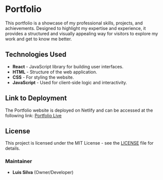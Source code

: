 # Portfolio

This portfolio is a showcase of my professional skills, projects, and achievements. Designed to highlight my expertise and experience, it provides a structured and visually appealing way for visitors to explore my work and get to know me better.

## Technologies Used

- **React** - JavaScript library for building user interfaces.
- **HTML** - Structure of the web application.
- **CSS** - For styling the website.
- **JavaScript** - Used for client-side logic and interactivity.

## Link to Deployment

The Portfolio website is deployed on Netlify and can be accessed at the following link:
[Portfolio Live](https://www.luisilva.tech)

## License

This project is licensed under the MIT License - see the [LICENSE](./LICENSE) file for details.

### Maintainer

- **Luis Silva** (Owner/Developer)
